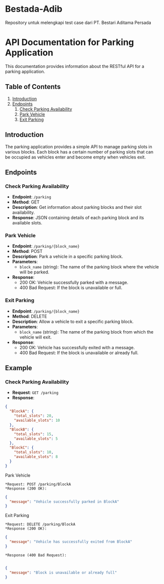 # Bestada-Adib
Repository untuk melengkapi test case dari PT. Bestari Aditama Persada 
# API Documentation for Parking Application

This documentation provides information about the RESTful API for a parking application.

## Table of Contents
1. [Introduction](#introduction)
2. [Endpoints](#endpoints)
    1. [Check Parking Availability](#check-parking-availability)
    2. [Park Vehicle](#park-vehicle)
    3. [Exit Parking](#exit-parking)

## Introduction

The parking application provides a simple API to manage parking slots in various blocks. Each block has a certain number of parking slots that can be occupied as vehicles enter and become empty when vehicles exit.

## Endpoints

### Check Parking Availability

- **Endpoint**: `/parking`
- **Method**: GET
- **Description**: Get information about parking blocks and their slot availability.
- **Response**: JSON containing details of each parking block and its available slots.

### Park Vehicle

- **Endpoint**: `/parking/{block_name}`
- **Method**: POST
- **Description**: Park a vehicle in a specific parking block.
- **Parameters**: 
  - `block_name` (string): The name of the parking block where the vehicle will be parked.
- **Response**: 
  - 200 OK: Vehicle successfully parked with a message.
  - 400 Bad Request: If the block is unavailable or full.

### Exit Parking

- **Endpoint**: `/parking/{block_name}`
- **Method**: DELETE
- **Description**: Allow a vehicle to exit a specific parking block.
- **Parameters**: 
  - `block_name` (string): The name of the parking block from which the vehicle will exit.
- **Response**: 
  - 200 OK: Vehicle has successfully exited with a message.
  - 400 Bad Request: If the block is unavailable or already full.

## Example

### Check Parking Availability

- **Request**: `GET /parking`
- **Response**:

```json
{
  "BlockA": {
    "total_slots": 20,
    "available_slots": 10
  },
  "BlockB": {
    "total_slots": 15,
    "available_slots": 5
  },
  "BlockC": {
    "total_slots": 10,
    "available_slots": 8
  }
}
```
Park Vehicle

    *Request: POST /parking/BlockA
    *Response (200 OK):
```json
{
  "message": "Vehicle successfully parked in BlockA"
}
```
Exit Parking

    *Request: DELETE /parking/BlockA
    *Response (200 OK):
```json
{
  "message": "Vehicle has successfully exited from BlockA"
}
```
    *Response (400 Bad Request):
```json

{
  "message": "Block is unavailable or already full"
}
```

